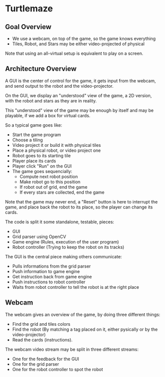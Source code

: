 # Turtlemaze

## Goal Overview

 - We use a webcam, on top of the game, so the game knows everything
 - Tiles, Robot, and Stars may be either video-projected of physical

Note that using an all-virtual setup is equivalent to play on a screen.

## Architecture Overview

A GUI is the center of control for the game, it gets input from the webcam,
and send output to the robot and the video-projector.

On the GUI, we display an "understood" view of the game, a 2D version,
with the robot and stars as they are in reality.

This "understood" view of the game may be enough by itself and may be
playable, if we add a box for virtual cards.

So a typical game goes like:
 - Start the game program
 - Choose a tiling
 - Video project it or build it with physical tiles
 - Place a physical robot, or video project one
 - Robot goes to its starting tile
 - Player place its cards
 - Player click "Run" on the GUI
 - The game goes sequencially:
   - Compute next robot position
   - Make robot go to this position
   - If robot out of grid, end the game
   - If every stars are collected, end the game

Note that the game may never end, a "Reset" button is here to
interrupt the game, and place back the robot to its place, so the
player can change its cards.

The code is split it some standalone, testable, pieces:
 - GUI
 - Grid parser using OpenCV
 - Game engine (Rules, execution of the user program)
 - Robot controller (Trying to keep the robot on its tracks)

The GUI is the central piece making others communicate:
  - Pulls informations from the grid parser
  - Push information to game engine
  - Get instruction back from game engine
  - Push instructions to robot controller
  - Waits from robot controller to tell the robot is at the right place

## Webcam

The webcam gives an overview of the game, by doing three different things:

 - Find the grid and tiles colors
 - Find the robot (By matching a tag placed on it, either pysically
   or by the video-projector)
 - Read the cards (instructions).

The webcam video stream may be split in three different streams:
 - One for the feedback for the GUI
 - One for the grid parser
 - One for the robot controller to spot the robot
